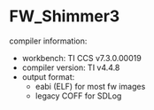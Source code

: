 # FW_Shimmer3
compiler information:
 - workbench: TI CCS v7.3.0.00019
 - compiler version: TI v4.4.8
 - output format:
   - eabi (ELF) for most fw images
   - legacy COFF for SDLog
